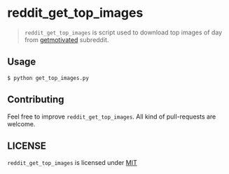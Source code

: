 # reddit_get_top_images

> `reddit_get_top_images` is script used to download top images 
> of day from [getmotivated](http://getmotivated.reddit.com) subreddit.

Usage
-----

```
$ python get_top_images.py
```

Contributing
------------

Feel free to improve `reddit_get_top_images`. All kind of pull-requests are welcome.

LICENSE
------

`reddit_get_top_images` is licensed under 
[MIT](LICENSE)
